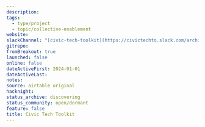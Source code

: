 ```yaml
---
description:
tags:
  - type/project
  - topic/collective-enablement
website:
slackChannel: "[civic-tech-toolkit](https://civictechto.slack.com/archives/C0739GZADL6)"
gitrepo:
fromBreakout: true
launched: false
online: false
dateActiveFirst: 2024-01-01
dateActiveLast:
notes:
source: airtable original
hacknight:
status_archive: discovering
status_community: open/dormant
feature: false
title: Civic Tech Toolkit
---
```

